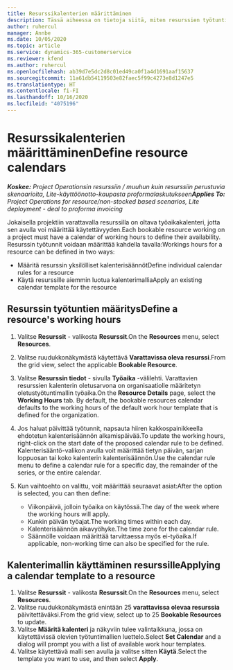 ```yaml
---
title: Resurssikalenterien määrittäminen
description: Tässä aiheessa on tietoja siitä, miten resurssien työtuntikalenterit määritetään Project Operationsissa.
author: ruhercul
manager: Annbe
ms.date: 10/05/2020
ms.topic: article
ms.service: dynamics-365-customerservice
ms.reviewer: kfend
ms.author: ruhercul
ms.openlocfilehash: ab39d7e5dc2d8c01ed49ca0f1a4d1691aaf15637
ms.sourcegitcommit: 11a61db54119503e82faec5f99c4273e8d1247e5
ms.translationtype: HT
ms.contentlocale: fi-FI
ms.lasthandoff: 10/16/2020
ms.locfileid: "4075196"
---
```

# <a name="define-resource-calendars"></a><span data-ttu-id="efed1-103">Resurssikalenterien määrittäminen</span><span class="sxs-lookup"><span data-stu-id="efed1-103">Define resource calendars</span></span>

<span data-ttu-id="efed1-104">_**Koskee:** Project Operationsin resurssiin / muuhun kuin resurssiin perustuvia skenaarioita, Lite-käyttöönotto-kaupasta proformalaskutukseen_</span><span class="sxs-lookup"><span data-stu-id="efed1-104">_**Applies To:** Project Operations for resource/non-stocked based scenarios, Lite deployment - deal to proforma invoicing_</span></span>

<span data-ttu-id="efed1-105">Jokaisella projektiin varattavalla resurssilla on oltava työaikakalenteri, jotta sen avulla voi määrittää käytettävyyden.</span><span class="sxs-lookup"><span data-stu-id="efed1-105">Each bookable resource working on a project must have a calendar of working hours to define their availability.</span></span> <span data-ttu-id="efed1-106">Resurssin työtunnit voidaan määrittää kahdella tavalla:</span><span class="sxs-lookup"><span data-stu-id="efed1-106">Workings hours for a resource can be defined in two ways:</span></span> 

   - <span data-ttu-id="efed1-107">Määritä resurssin yksilölliset kalenterisäännöt</span><span class="sxs-lookup"><span data-stu-id="efed1-107">Define individual calendar rules for a resource</span></span>
   - <span data-ttu-id="efed1-108">Käytä resurssille aiemmin luotua kalenterimallia</span><span class="sxs-lookup"><span data-stu-id="efed1-108">Apply an existing calendar template for the resource</span></span>

## <a name="define-a-resources-working-hours"></a><span data-ttu-id="efed1-109">Resurssin työtuntien määritys</span><span class="sxs-lookup"><span data-stu-id="efed1-109">Define a resource's working hours</span></span>

1. <span data-ttu-id="efed1-110">Valitse **Resurssit** - valikosta **Resurssit**.</span><span class="sxs-lookup"><span data-stu-id="efed1-110">On the **Resources** menu, select **Resources**.</span></span>
2. <span data-ttu-id="efed1-111">Valitse ruudukkonäkymästä käytettävä **Varattavissa oleva resurssi**.</span><span class="sxs-lookup"><span data-stu-id="efed1-111">From the grid view, select the applicable **Bookable Resource**.</span></span>
3. <span data-ttu-id="efed1-112">Valitse **Resurssin tiedot** - sivulla **Työaika** -välilehti. Varattavien resurssien kalenterin oletusarvona on organisaatiolle määritetyn oletustyötuntimallin työaika.</span><span class="sxs-lookup"><span data-stu-id="efed1-112">On the **Resource Details** page, select the **Working Hours** tab. By default, the bookable resources calendar defaults to the working hours of the default work hour template that is defined for the organization.</span></span>
4. <span data-ttu-id="efed1-113">Jos haluat päivittää työtunnit, napsauta hiiren kakkospainikkeella ehdotetun kalenterisäännön alkamispäivää.</span><span class="sxs-lookup"><span data-stu-id="efed1-113">To update the working hours, right-click on the start date of the proposed calendar rule to be defined.</span></span> <span data-ttu-id="efed1-114">Kalenterisääntö-valikon avulla voit määrittää tietyn päivän, sarjan loppuosan tai koko kalenterin kalenterisäännön.</span><span class="sxs-lookup"><span data-stu-id="efed1-114">Use the calendar rule menu to define a calendar rule for a specific day, the remainder of the series, or the entire calendar.</span></span>
5. <span data-ttu-id="efed1-115">Kun vaihtoehto on valittu, voit määrittää seuraavat asiat:</span><span class="sxs-lookup"><span data-stu-id="efed1-115">After the option is selected, you can then define:</span></span>

    - <span data-ttu-id="efed1-116">Viikonpäivä, jolloin työaika on käytössä.</span><span class="sxs-lookup"><span data-stu-id="efed1-116">The day of the week where the working hours will apply.</span></span>
    - <span data-ttu-id="efed1-117">Kunkin päivän työajat.</span><span class="sxs-lookup"><span data-stu-id="efed1-117">The working times within each day.</span></span>
    - <span data-ttu-id="efed1-118">Kalenterisäännön aikavyöhyke.</span><span class="sxs-lookup"><span data-stu-id="efed1-118">The time zone for the calendar rule.</span></span>
    - <span data-ttu-id="efed1-119">Säännölle voidaan määrittää tarvittaessa myös ei-työaika.</span><span class="sxs-lookup"><span data-stu-id="efed1-119">If applicable, non-working time can also be specified for the rule.</span></span>

## <a name="applying-a-calendar-template-to-a-resource"></a><span data-ttu-id="efed1-120">Kalenterimallin käyttäminen resurssille</span><span class="sxs-lookup"><span data-stu-id="efed1-120">Applying a calendar template to a resource</span></span>

1. <span data-ttu-id="efed1-121">Valitse **Resurssit** - valikosta **Resurssit**.</span><span class="sxs-lookup"><span data-stu-id="efed1-121">On the **Resources** menu, select **Resources**.</span></span>
2. <span data-ttu-id="efed1-122">Valitse ruudukkonäkymästä enintään 25 **varattavissa olevaa resurssia** päivitettäväksi.</span><span class="sxs-lookup"><span data-stu-id="efed1-122">From the grid view, select up to 25 **Bookable Resources** to update.</span></span>
3. <span data-ttu-id="efed1-123">Valitse **Määritä kalenteri** ja näkyviin tulee valintaikkuna, jossa on käytettävissä olevien työtuntimallien luettelo.</span><span class="sxs-lookup"><span data-stu-id="efed1-123">Select **Set Calendar** and a dialog will prompt you with a list of available work hour templates.</span></span>
4. <span data-ttu-id="efed1-124">Valitse käytettävä malli sen avulla ja valitse sitten **Käytä**.</span><span class="sxs-lookup"><span data-stu-id="efed1-124">Select the template you want to use, and then select **Apply**.</span></span>
